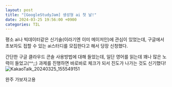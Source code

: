 ```yaml
---
layout: post
title: "[GoogleStudyJam] 생성형 ai 첫 날!"
date: 2024-03-25 19:56:00 +0900
categories: TIL
---
```


평소 ai나 빅데이터같은 신기술(이라기엔 이미 메이저인)에 관심이 있었는데, 구글에서 초보자도 접할 수 있는 ai스터디를 모집한다고 해서 당장 신청했다.

간단한 구글 클라우드 콘솔 사용방법에 대해 들었는데, 일단 영어를 읽는데 꽤나 많은 노력이 들었고(^^;;)
과제를 진행하면 바로바로 체크가 되서 진도가 나가는 것도 신기했다!
![KakaoTalk_20240325_155549151](https://github.com/pingu2017/comment/assets/115390100/e59bd85c-24d5-4d0f-888a-b3438b66d744)

완주 가보자고용
